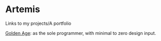 # Artemis


Links to my projects/A portfolio

[Golden Age](https://github.com/angelicarty/GoldenAge):
as the sole programmer, with minimal to zero design input.
